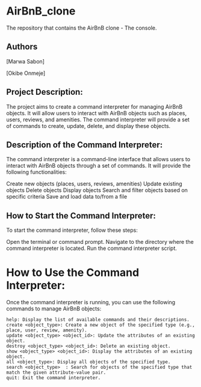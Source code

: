 # AirBnB_clone
The repository that contains the AirBnB clone - The console.

## Authors
[Marwa Sabon]

[Okibe Onmeje]

## Project Description:
The project aims to create a command interpreter for managing AirBnB objects.
It will allow users to interact with AirBnB objects such as places, users, reviews, and amenities. 
The command interpreter will provide a set of commands to create, update, delete, and display these objects.
## Description of the Command Interpreter:
The command interpreter is a command-line interface that allows users to interact with AirBnB objects through a set of commands. 
It will provide the following functionalities:

Create new objects (places, users, reviews, amenities)
Update existing objects
Delete objects
Display objects
Search and filter objects based on specific criteria
Save and load data to/from a file

## How to Start the Command Interpreter:
To start the command interpreter, follow these steps:

Open the terminal or command prompt.
Navigate to the directory where the command interpreter is located.
Run the command interpreter script.


# How to Use the Command Interpreter:
Once the command interpreter is running, you can use the following commands to manage AirBnB objects:

    help: Display the list of available commands and their descriptions.
    create <object_type>: Create a new object of the specified type (e.g., place, user, review, amenity).
    update <object_type> <object_id>: Update the attributes of an existing object.
    destroy <object_type> <object_id>: Delete an existing object.
    show <object_type> <object_id>: Display the attributes of an existing object.
    all <object_type>: Display all objects of the specified type.
    search <object_type>  : Search for objects of the specified type that match the given attribute-value pair.
    quit: Exit the command interpreter.
